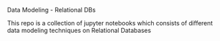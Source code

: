 Data Modeling - Relational DBs

This repo is a collection of jupyter notebooks which consists of different data modeling techniques on Relational Databases